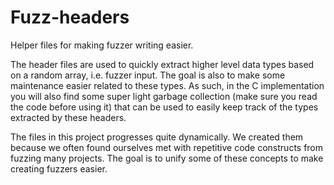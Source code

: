 # Fuzz-headers
Helper files for making fuzzer writing easier.

The header files are used to quickly extract higher level data types
based on a random array, i.e. fuzzer input. The goal is also to make
some maintenance easier related to these types. As such, in the C
implementation you will also find some super light garbage collection
(make sure you read the code before using it) that can be used to easily
keep track of the types extracted by these headers. 

The files in this project progresses quite dynamically. We created them 
because we often found ourselves met with repetitive code constructs 
from fuzzing many projects. The goal is to unify some of these concepts
to make creating fuzzers easier. 
